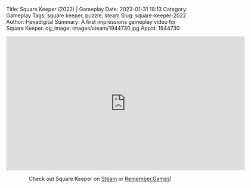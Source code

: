 Title: Square Keeper (2022) | Gameplay
Date: 2023-01-31 18:13
Category: Gameplay
Tags: square keeper,  puzzle, steam
Slug: square-keeper-2022
Author: Hexadigital
Summary: A first impressions gameplay video for Square Keeper.
og_image: images/steam/1944730.jpg
Appid: 1944730

<center><iframe src="https://www.youtube.com/embed/L0eP4FEkVhg?feature=oembed" allow="accelerometer; autoplay; encrypted-media; gyroscope; picture-in-picture" width="640" height="360" frameborder="0"></iframe>

Check out Square Keeper on [Steam](https://store.steampowered.com/app/1944730/?curator_clanid=34633900) or [Remember.Games](https://remember.games/game/6201/square-keeper/)!</center>